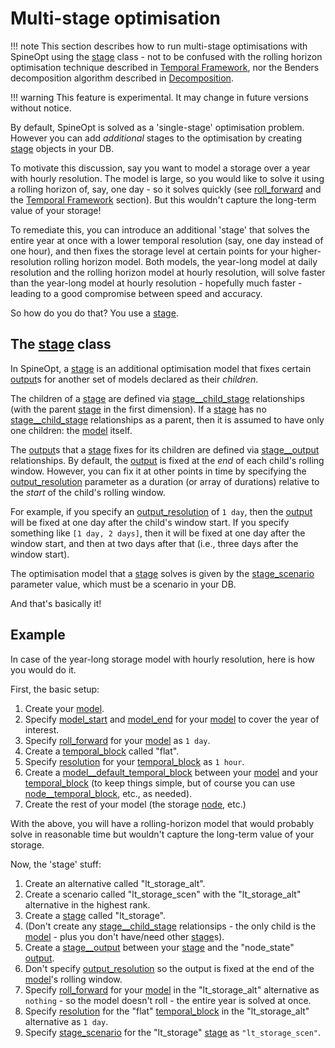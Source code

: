# Multi-stage optimisation

!!! note
    This section describes how to run multi-stage optimisations with SpineOpt using the [stage](@ref) class -
    not to be confused with the rolling horizon optimisation technique described in [Temporal Framework](@ref),
    nor the Benders decomposition algorithm described in [Decomposition](@ref).

!!! warning
    This feature is experimental. It may change in future versions without notice.

By default, SpineOpt is solved as a 'single-stage' optimisation problem.
However you can add *additional* stages to the optimisation by creating [stage](@ref) objects in your DB.

To motivate this discussion, say you want to model a storage over a year with hourly resolution.
The model is large, so you would like to solve it using a rolling horizon of, say, one day - so it solves quickly
(see [roll\_forward](@ref) and the [Temporal Framework](@ref) section).
But this wouldn't capture the long-term value of your storage!

To remediate this, you can introduce an additional 'stage' that solves the entire year at once
with a lower temporal resolution (say, one day instead of one hour),
and then fixes the storage level at certain points for your higher-resolution rolling horizon model.
Both models, the year-long model at daily resolution and the rolling horizon model at hourly resolution,
will solve faster than the year-long model at hourly resolution - hopefully much faster -
leading to a good compromise between speed and accuracy.

So how do you do that? You use a [stage](@ref).

## The [stage](@ref) class

In SpineOpt, a [stage](@ref) is an additional optimisation model that fixes certain [output](@ref)s
for another set of models declared as their *children*.

The children of a [stage](@ref) are defined via [stage\_\_child\_stage](@ref) relationships
(with the parent [stage](@ref) in the first dimension).
If a [stage](@ref) has no [stage\_\_child\_stage](@ref) relationships as a parent,
then it is assumed to have only one children: the [model](@ref) itself.

The [output](@ref)s that a [stage](@ref) fixes for its children are defined via [stage\_\_output](@ref)
relationships. By default, the [output](@ref) is fixed at the *end* of each child's rolling window.
However, you can fix it at other points in time by specifying the [output\_resolution](@ref) parameter
as a duration (or array of durations) relative to the *start* of the child's rolling window.

For example, if you specify an [output\_resolution](@ref) of `1 day`,
then the [output](@ref) will be fixed at one day after the child's window start.
If you specify something like `[1 day, 2 days]`, then it will be fixed at one day after the window start,
and then at two days after that (i.e., three days after the window start).

The optimisation model that a [stage](@ref) solves is given by the [stage\_scenario](@ref) parameter value,
which must be a scenario in your DB.

And that's basically it!

## Example

In case of the year-long storage model with hourly resolution, here is how you would do it.

First, the basic setup:
1. Create your [model](@ref).
1. Specify [model\_start](@ref) and [model\_end](@ref) for your [model](@ref) to cover the year of interest.
1. Specify [roll\_forward](@ref) for your [model](@ref) as `1 day`.
1. Create a [temporal\_block](@ref) called "flat".
1. Specify [resolution](@ref) for your [temporal\_block](@ref) as `1 hour`.
1. Create a [model\_\_default\_temporal\_block](@ref) between your [model](@ref) and your [temporal\_block](ref)
   (to keep things simple, but of course you can use [node\_\_temporal\_block](@ref), etc., as needed).
1. Create the rest of your model (the storage [node](@ref), etc.)

With the above, you will have a rolling-horizon model that would probably solve in reasonable time
but wouldn't capture the long-term value of your storage.

Now, the 'stage' stuff:
1. Create an alternative called "lt_storage_alt".
1. Create a scenario called "lt_storage_scen" with the "lt_storage_alt" alternative in the highest rank.
1. Create a [stage](@ref) called "lt_storage".
1. (Don't create any [stage\_\_child\_stage](@ref) relationsips - the only child is the [model](@ref) - plus you don't have/need other [stage](@ref)s).
1. Create a [stage\_\_output](@ref) between your [stage](@ref) and the "node_state" [output](@ref).
1. Don't specify [output\_resolution](@ref) so the output is fixed at the end of the [model](@ref)'s rolling window.
1. Specify [roll\_forward](@ref) for your [model](@ref) in the "lt_storage_alt" alternative as `nothing` - so the model doesn't roll - the entire year is solved at once.
1. Specify [resolution](@ref) for the "flat" [temporal\_block](@ref) in the "lt_storage_alt" alternative as `1 day`.
1. Specify [stage\_scenario](@ref) for the "lt_storage" [stage](@ref) as `"lt_storage_scen"`.

